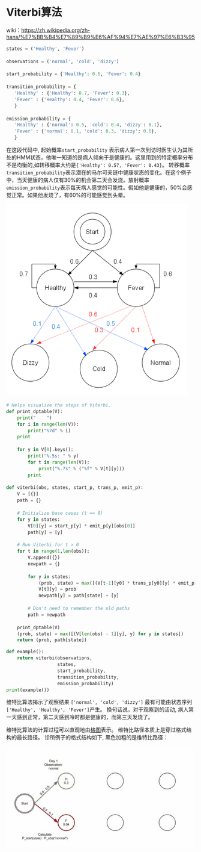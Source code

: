 # Viterbi算法

wiki：https://zh.wikipedia.org/zh-hans/%E7%BB%B4%E7%89%B9%E6%AF%94%E7%AE%97%E6%B3%95


```python
states = ('Healthy', 'Fever')
 
observations = ('normal', 'cold', 'dizzy')
 
start_probability = {'Healthy': 0.6, 'Fever': 0.4}
 
transition_probability = {
   'Healthy' : {'Healthy': 0.7, 'Fever': 0.3},
   'Fever' : {'Healthy': 0.4, 'Fever': 0.6},
   }
 
emission_probability = {
   'Healthy' : {'normal': 0.5, 'cold': 0.4, 'dizzy': 0.1},
   'Fever' : {'normal': 0.1, 'cold': 0.3, 'dizzy': 0.6},
   }
```
在这段代码中, 起始概率`start_probability` 表示病人第一次到访时医生认为其所处的HMM状态，他唯一知道的是病人倾向于是健康的。这里用到的特定概率分布不是均衡的,如转移概率大约是`{'Healthy': 0.57, 'Fever': 0.43}`。 转移概率`transition_probability`表示潜在的马尔可夫链中健康状态的变化。在这个例子中，当天健康的病人仅有30%的机会第二天会发烧。放射概率`emission_probability`表示每天病人感觉的可能性。假如他是健康的，50%会感觉正常。如果他发烧了，有60%的可能感觉到头晕。



![An_example_of_HMM](../material/An_example_of_HMM.png)







```python
# Helps visualize the steps of Viterbi.
def print_dptable(V):
    print("    ")
    for i in range(len(V)): 
        print("%7d" % i)
    print

    for y in V[0].keys():
        print("%.5s: " % y)
        for t in range(len(V)):
            print("%.7s" % ("%f" % V[t][y]))
        print

def viterbi(obs, states, start_p, trans_p, emit_p):
    V = [{}]
    path = {}

    # Initialize base cases (t == 0)
    for y in states:
        V[0][y] = start_p[y] * emit_p[y][obs[0]]
        path[y] = [y]

    # Run Viterbi for t > 0
    for t in range(1,len(obs)):
        V.append({})
        newpath = {}

        for y in states:
            (prob, state) = max([(V[t-1][y0] * trans_p[y0][y] * emit_p[y][obs[t]], y0) for y0 in states])
            V[t][y] = prob
            newpath[y] = path[state] + [y]

        # Don't need to remember the old paths
        path = newpath

    print_dptable(V)
    (prob, state) = max([(V[len(obs) - 1][y], y) for y in states])
    return (prob, path[state])
```

```python
def example():
    return viterbi(observations,
                   states,
                   start_probability,
                   transition_probability,
                   emission_probability)
print(example())
```

维特比算法揭示了观察结果 `['normal', 'cold', 'dizzy']` 最有可能由状态序列 `['Healthy', 'Healthy', 'Fever']`产生。 换句话说，对于观察到的活动, 病人第一天感到正常，第二天感到冷时都是健康的，而第三天发烧了。

维特比算法的计算过程可以直观地由[格图](https://zh.wikipedia.org/wiki/卷积码)表示。 维特比路径本质上是穿过格式结构的最长路径。 诊所例子的格式结构如下, 黑色加粗的是维特比路径：



![Viterbi_animated_demo](../material/Viterbi_animated_demo.gif)